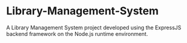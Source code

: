 # Library-Management-System
A Library Management System project developed using the ExpressJS backend framework on the Node.js runtime environment.
